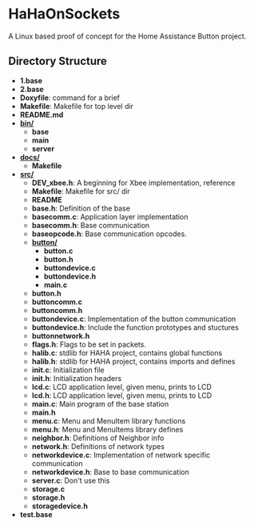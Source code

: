 # HaHaOnSockets

A Linux based proof of concept for the Home Assistance Button 	project.

## Directory Structure

- **1.base**
- **2.base**
- **Doxyfile**: command for a brief
- **Makefile**: Makefile for top level dir
- **README.md**
- **[bin/](bin)**
   - **base**
   - **main**
   - **server**
- **[docs/](docs)**
   - **Makefile**
- **[src/](src)**
   - **DEV_xbee.h**: A beginning for Xbee implementation, reference
   - **Makefile**: Makefile for src/ dir
   - **README**
   - **base.h**: Definition of the base
   - **basecomm.c**: Application layer implementation
   - **basecomm.h**: Base communication
   - **baseopcode.h**: Base communication opcodes.
   - **[button/](src/button)**
      - **button.c**
      - **button.h**
      - **buttondevice.c**
      - **buttondevice.h**
      - **main.c**
   - **button.h**
   - **buttoncomm.c**
   - **buttoncomm.h**
   - **buttondevice.c**: Implementation of the button communication
   - **buttondevice.h**: Include the function prototypes and stuctures
   - **buttonnetwork.h**
   - **flags.h**: Flags to be set in packets.
   - **halib.c**: stdlib for HAHA project, contains global functions
   - **halib.h**: stdlib for HAHA project, contains imports and defines
   - **init.c**: Initialization file
   - **init.h**: Initialization headers
   - **lcd.c**: LCD application level, given menu, prints to LCD
   - **lcd.h**: LCD application level, given menu, prints to LCD
   - **main.c**: Main program of the base station
   - **main.h**
   - **menu.c**: Menu and MenuItem library functions
   - **menu.h**: Menu and MenuItems library defines
   - **neighbor.h**: Definitions of Neighbor info
   - **network.h**: Definitions of network types
   - **networkdevice.c**: Implementation of network specific communication
   - **networkdevice.h**: Base to base communication
   - **server.c**: Don't use this
   - **storage.c**
   - **storage.h**
   - **storagedevice.h**
- **test.base**
